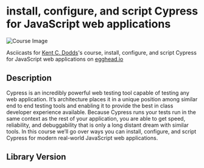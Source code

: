 # install, configure, and script Cypress for JavaScript web applications

![Course Image](https://d2eip9sf3oo6c2.cloudfront.net/series/square_covers/000/000/244/thumb/6_Cypress.png)

Asciicasts for [Kent C. Dodds](https://egghead.io/instructors/kentcdodds)'s course, install, configure, and script Cypress for JavaScript web applications on [egghead.io](https://egghead.io/courses/install-configure-and-script-cypress-for-javascript-web-applications)

## Description
Cypress is an incredibly powerful web testing tool capable of testing any web application. It’s architecture places it in a unique position among similar end to end testing tools and enabling it to provide the best in class developer experience available. Because Cypress runs your tests run in the same context as the rest of your application, you are able to get speed, reliability, and debuggability that is only a long distant dream with similar tools. In this course we’ll go over ways you can install, configure, and script Cypress for modern real-world JavaScript web applications.

## Library Version
